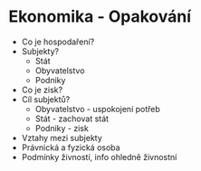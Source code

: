 # Ekonomika - Opakování

- Co je hospodaření?
- Subjekty?
    - Stát
    - Obyvatelstvo
    - Podniky
- Co je zisk?
- Cíl subjektů?
    - Obyvatelstvo - uspokojení potřeb
    - Stát - zachovat stát
    - Podniky - zisk
- Vztahy mezi subjekty
- Právnická a fyzická osoba
- Podmínky živností, info ohledně živnostní
